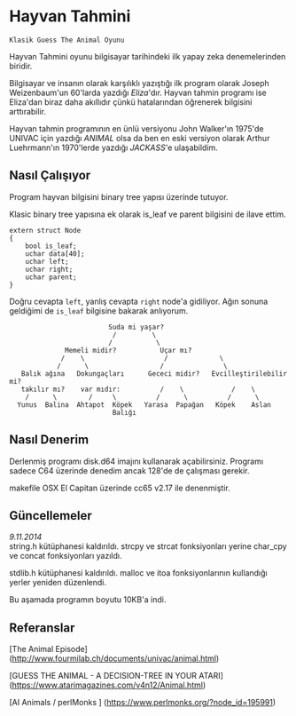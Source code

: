 # Hayvan Tahmini

	Klasik Guess The Animal Oyunu 


Hayvan Tahmini oyunu bilgisayar tarihindeki ilk yapay zeka denemelerinden biridir.

Bilgisayar ve insanın olarak karşılıklı yazıştığı ilk program olarak Joseph Weizenbaum'un 60'larda yazdığı *Eliza*'dır. Hayvan tahmin programı ise Eliza'dan biraz daha akıllıdır çünkü hatalarından öğrenerek bilgisini arttırabilir.

Hayvan tahmin programının en ünlü versiyonu John Walker'ın 1975'de UNIVAC için yazdığı *ANIMAL* olsa da ben en eski versiyon olarak Arthur Luehrmann'ın 1970'lerde yazdığı *JACKASS*'e ulaşabildim.

## Nasıl Çalışıyor

Program hayvan bilgisini binary tree yapısı üzerinde tutuyor.

Klasic binary tree yapısına ek olarak is_leaf ve parent bilgisini de ilave ettim.

    extern struct Node 			
	{
		bool is_leaf;
		uchar data[40];
		uchar left;
		uchar right;
		uchar parent;
	}

Doğru cevapta `left`, yanlış cevapta `right` node'a gidiliyor. Ağın sonuna geldiğimi de `is_leaf` bilgisine bakarak anlıyorum.

                             Suda mi yaşar?
                              /         \ 
                             /           \
                  Memeli midir?           Uçar mı?
                 /    \                    /             \
                /      \                  /               \
       Balık ağına   Dokungaçları      Gececi midir?   Evcilleştirilebilir mi?
       takılır mı?    var mıdır:          /    \            /    \
        /      \        /     \          /      \          /      \
      Yunus  Balina  Ahtapot  Köpek   Yarasa  Papağan   Köpek    Aslan
                              Balığı 


## Nasıl Denerim

Derlenmiş programı disk.d64 imajını kullanarak açabilirsiniz. Programı sadece C64 üzerinde denedim ancak 128'de de çalışması gerekir.

makefile OSX El Capitan üzerinde cc65 v2.17 ile denenmiştir. 

   
## Güncellemeler
*9.11.2014*   
string.h kütüphanesi kaldırıldı.
strcpy ve strcat fonksiyonları yerine char_cpy ve concat fonksiyonları yazıldı.

stdlib.h kütüphanesi kaldırıldı.
malloc ve itoa fonksiyonlarının kullandığı yerler yeniden düzenlendi.

Bu aşamada programın boyutu 10KB'a indi.

## Referanslar
[The Animal Episode]
(http://www.fourmilab.ch/documents/univac/animal.html)

[GUESS THE ANIMAL - A DECISION-TREE IN YOUR ATARI] 
(https://www.atarimagazines.com/v4n12/Animal.html)

[AI Animals / perlMonks ]
(https://www.perlmonks.org/?node_id=195991)  


